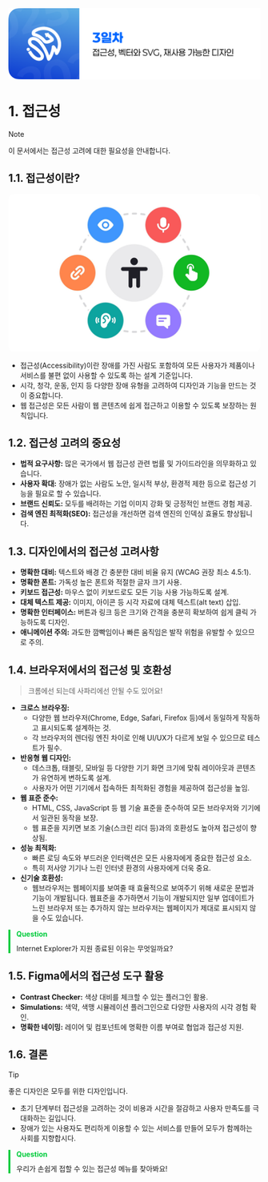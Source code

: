 <img src="./header.png" />

# 1. 접근성

> [!NOTE]
> 이 문서에서는 접근성 고려에 대한 필요성을 안내합니다.

## 1.1. 접근성이란?

[<img src="./src/01/accessibility.jpg" style="border-radius: 10px" />](https://www.google.com/url?sa=i&url=https%3A%2F%2Fapp.uxcel.com%2Fcourses%2Fdesign-lingo%2Fdesign-concepts-terms-724%2Faccessibility-9693&psig=AOvVaw0C3tyQrfeO38Pw_mnZPWas&ust=1751864439261000&source=images&cd=vfe&opi=89978449&ved=0CBcQjhxqFwoTCLCCod65p44DFQAAAAAdAAAAABAE)

- 접근성(Accessibility)이란 장애를 가진 사람도 포함하여 모든 사용자가 제품이나 서비스를 불편 없이 사용할 수 있도록 하는 설계 기준입니다.
- 시각, 청각, 운동, 인지 등 다양한 장애 유형을 고려하여 디자인과 기능을 만드는 것이 중요합니다.
- 웹 접근성은 모든 사람이 웹 콘텐츠에 쉽게 접근하고 이용할 수 있도록 보장하는 원칙입니다.

## 1.2. 접근성 고려의 중요성

- **법적 요구사항:** 많은 국가에서 웹 접근성 관련 법률 및 가이드라인을 의무화하고 있습니다.
- **사용자 확대:** 장애가 없는 사람도 노안, 일시적 부상, 환경적 제한 등으로 접근성 기능을 필요로 할 수 있습니다.
- **브랜드 신뢰도:** 모두를 배려하는 기업 이미지 강화 및 긍정적인 브랜드 경험 제공.
- **검색 엔진 최적화(SEO):** 접근성을 개선하면 검색 엔진의 인덱싱 효율도 향상됩니다.

## 1.3. 디자인에서의 접근성 고려사항

- **명확한 대비:** 텍스트와 배경 간 충분한 대비 비율 유지 (WCAG 권장 최소 4.5:1).
- **명확한 폰트:** 가독성 높은 폰트와 적절한 글자 크기 사용.
- **키보드 접근성:** 마우스 없이 키보드로도 모든 기능 사용 가능하도록 설계.
- **대체 텍스트 제공:** 이미지, 아이콘 등 시각 자료에 대체 텍스트(alt text) 삽입.
- **명확한 인터페이스:** 버튼과 링크 등은 크기와 간격을 충분히 확보하여 쉽게 클릭 가능하도록 디자인.
- **애니메이션 주의:** 과도한 깜빡임이나 빠른 움직임은 발작 위험을 유발할 수 있으므로 주의.

## 1.4. 브라우저에서의 접근성 및 호환성

> 크롬에선 되는데 사파리에선 안될 수도 있어요!

- **크로스 브라우징:**
  - 다양한 웹 브라우저(Chrome, Edge, Safari, Firefox 등)에서 동일하게 작동하고 표시되도록 설계하는 것.
  - 각 브라우저의 렌더링 엔진 차이로 인해 UI/UX가 다르게 보일 수 있으므로 테스트가 필수.
- **반응형 웹 디자인:**
  - 데스크톱, 태블릿, 모바일 등 다양한 기기 화면 크기에 맞춰 레이아웃과 콘텐츠가 유연하게 변하도록 설계.
  - 사용자가 어떤 기기에서 접속하든 최적화된 경험을 제공하여 접근성을 높임.
- **웹 표준 준수:**
  - HTML, CSS, JavaScript 등 웹 기술 표준을 준수하여 모든 브라우저와 기기에서 일관된 동작을 보장.
  - 웹 표준을 지키면 보조 기술(스크린 리더 등)과의 호환성도 높아져 접근성이 향상됨.
- **성능 최적화:**
  - 빠른 로딩 속도와 부드러운 인터랙션은 모든 사용자에게 중요한 접근성 요소.
  - 특히 저사양 기기나 느린 인터넷 환경의 사용자에게 더욱 중요.
- **신기술 호환성:**
  - 웹브라우저는 웹페이지를 보여줄 때 효율적으로 보여주기 위해 새로운 문법과 기능이 개발됩니다. 웹표준을 추가하면서 기능이 개발되지만 일부 업데이트가 느린 브라우저 또는 추가하지 않는 브라우저는 웹페이지가 제대로 표시되지 않을 수도 있습니다.

<div style="border-left: 4px solid rgb(0, 204, 61); padding: 0px 12px;">
  <p style="color: rgb(0, 204, 61); padding: 0; margin: 0 0 10px 0;"><strong>Question</strong></p>
  <p style="padding: 0; margin: 0;">Internet Explorer가 지원 종료된 이유는 무엇일까요?</p>
</div>

## 1.5. Figma에서의 접근성 도구 활용

- **Contrast Checker:** 색상 대비를 체크할 수 있는 플러그인 활용.
- **Simulations:** 색약, 색맹 시뮬레이션 플러그인으로 다양한 사용자의 시각 경험 확인.
- **명확한 네이밍:** 레이어 및 컴포넌트에 명확한 이름 부여로 협업과 접근성 지원.

## 1.6. 결론

> [!TIP]  
> 좋은 디자인은 모두를 위한 디자인입니다.

- 초기 단계부터 접근성을 고려하는 것이 비용과 시간을 절감하고 사용자 만족도를 극대화하는 길입니다.
- 장애가 있는 사용자도 편리하게 이용할 수 있는 서비스를 만들어 모두가 함께하는 사회를 지향합시다.

<div style="border-left: 4px solid rgb(0, 204, 61); padding: 0px 12px;">
  <p style="color: rgb(0, 204, 61); padding: 0; margin: 0 0 10px 0;"><strong>Question</strong></p>
  <p style="padding: 0; margin: 0;">우리가 손쉽게 접할 수 있는 접근성 메뉴를 찾아봐요!</p>
</div>

